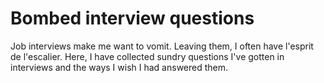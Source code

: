 Bombed interview questions
==========

Job interviews make me want to vomit. Leaving them, I often have l'esprit de l'escalier. 
Here, I have collected sundry questions I've gotten in interviews and the ways I wish I 
had answered them.

